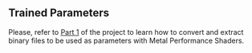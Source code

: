 ## Trained Parameters
Please, refer to [Part 1](https://github.com/matteodelv/PillRecogNet) of the project to learn how to convert and extract binary files to be used as parameters with Metal Performance Shaders.